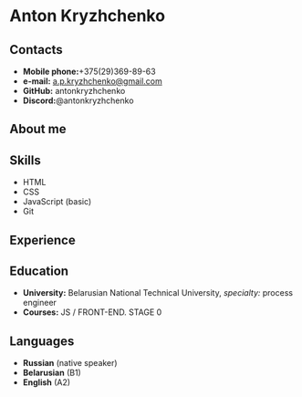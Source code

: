 # Anton Kryzhchenko
## Contacts
* **Mobile phone:**+375(29)369-89-63
* **e-mail:** a.p.kryzhchenko@gmail.com
* **GitHub:** antonkryzhchenko
* **Discord:**@antonkryzhchenko
## About me

## Skills
* HTML
* CSS
* JavaScript (basic)
* Git
## Experience

## Education
* **University:** Belarusian National Technical University, _specialty:_ process engineer
* **Courses:** JS / FRONT-END. STAGE 0
## Languages
* **Russian** (native speaker)
* **Belarusian** (B1)
* **English** (A2)